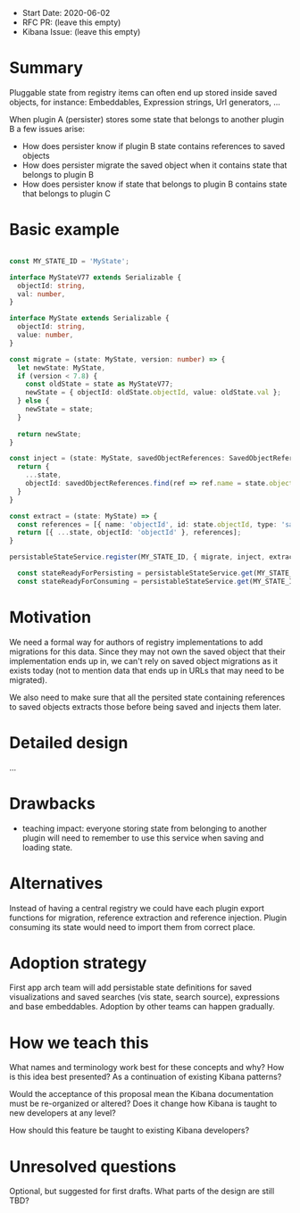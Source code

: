 - Start Date: 2020-06-02
- RFC PR: (leave this empty)
- Kibana Issue: (leave this empty)

# Summary

Pluggable state from registry items can often end up stored inside saved objects, for instance:
Embeddables, Expression strings, Url generators, ...

When plugin A (persister) stores some state that belongs to another plugin B a few issues arise:
- How does persister know if plugin B state contains references to saved objects
- How does persister migrate the saved object when it contains state that belongs to plugin B
- How does persister know if state that belongs to plugin B contains state that belongs to plugin C

# Basic example

```ts

const MY_STATE_ID = 'MyState';

interface MyStateV77 extends Serializable {
  objectId: string,
  val: number,
}

interface MyState extends Serializable {
  objectId: string,
  value: number,
}

const migrate = (state: MyState, version: number) => {
  let newState: MyState,
  if (version < 7.8) {
    const oldState = state as MyStateV77;
    newState = { objectId: oldState.objectId, value: oldState.val };
  } else {
    newState = state;
  }
  
  return newState;
}

const inject = (state: MyState, savedObjectReferences: SavedObjectReference[]) => {
  return {
    ...state,
    objectId: savedObjectReferences.find(ref => ref.name = state.objectId)?.id;
  }
}

const extract = (state: MyState) => {
  const references = [{ name: 'objectId', id: state.objectId, type: 'savedObject' }];
  return [{ ...state, objectId: 'objectId' }, references];
}

persistableStateService.register(MY_STATE_ID, { migrate, inject, extract });
```

```ts
  const stateReadyForPersisting = persistableStateService.get(MY_STATE_ID),beforeSave(myState);
  const stateReadyForConsuming = persistableStateService.get(MY_STATE_ID).afterLoad(stateReadyForPersisting);
```

# Motivation

We need a formal way for authors of registry implementations to add migrations for this data. Since they may not own the saved object that their implementation ends up in, we can't rely on saved object migrations as it exists today (not to mention data that ends up in URLs that may need to be migrated).

We also need to make sure that all the persited state containing references to saved objects extracts those before being saved and injects them later.

# Detailed design

...

# Drawbacks

- teaching impact: everyone storing state from belonging to another plugin will need to remember to use this service when saving and loading state. 

# Alternatives

Instead of having a central registry we could have each plugin export functions for migration, reference extraction and reference injection.
Plugin consuming its state would need to import them from correct place.

# Adoption strategy

First app arch team will add persistable state definitions for saved visualizations and saved searches (vis state, search source), expressions and base embeddables. Adoption by other teams can happen gradually.

# How we teach this

What names and terminology work best for these concepts and why? How is this
idea best presented? As a continuation of existing Kibana patterns?

Would the acceptance of this proposal mean the Kibana documentation must be
re-organized or altered? Does it change how Kibana is taught to new developers
at any level?

How should this feature be taught to existing Kibana developers?

# Unresolved questions

Optional, but suggested for first drafts. What parts of the design are still
TBD?